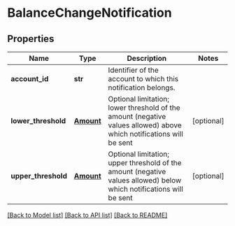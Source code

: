 # BalanceChangeNotification

## Properties
Name | Type | Description | Notes
------------ | ------------- | ------------- | -------------
**account_id** | **str** | Identifier of the account to which this notification belongs. | 
**lower_threshold** | [**Amount**](Amount.md) | Optional limitation; lower threshold of the amount (negative values allowed) above which notifications will be sent | [optional] 
**upper_threshold** | [**Amount**](Amount.md) | Optional limitation; upper threshold of the amount (negative values allowed) below which notifications will be sent | [optional] 

[[Back to Model list]](../README.md#documentation-for-models) [[Back to API list]](../README.md#documentation-for-api-endpoints) [[Back to README]](../README.md)


